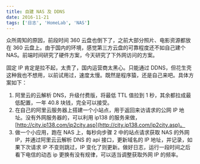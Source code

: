 ```yaml
---
title: 自建 NAS 及 DDNS
date: 2016-11-21
tags: ['日志', 'HomeLab', 'NAS']
---
```


众所周知的原因，前段时间 360 云盘也倒下了，之前大部分照片、电影资源都放在 360 云盘上。由于国内的环境，感觉第三方云盘的可靠程度还不如自己建个 NAS。前端时间研究了硬件方案，今天研究了下外网访问的方案。

固定 IP 肯定是拉不起，太贵了，国内运营商太黑心。只能通过 DDNS，但花生壳这种我也不想用，以前试用过，速度太慢。既然是程序猿，还是自己来吧。具体方案如下：

1. 阿里云的云解析 DNS，升级付费版，将最低 TTL 值拉到 1 秒，其余都拉成最低配置，一年 40.8 块钱，完全可以接受。
2. 在自己的阿里云服务器上搭建一个小站点，用于返回来访请求的公网 IP 地址。没有外网服务器的，可以利用 ip138 的服务来做，[http://city.ip138.com/ip2city.asp](http://city.ip138.com/ip2city.asp)。
3. 做一个小应用，跑在 NAS 上，每秒向步骤 2 中的站点请求获取 NAS 的外网 IP，并通过阿里云云解析 DNS 的 api 接口，更新域名的 IP 地址，并记录，如果下次请求 IP 不变则跳过，IP 变化了则更新。做好日志，运行一段时间之后看下电信的动态 ip 更换有没有规律，可以适当调整获取外网 IP 的频率。
